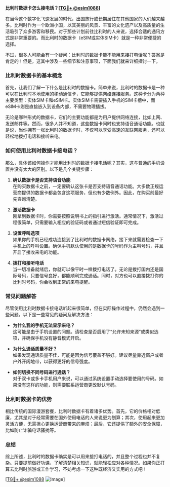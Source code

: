 **比利时数据卡怎么接电话？[[TG💪+ @esim1088](https://t.me/s/esim1088)]**

在当今这个数字化飞速发展的时代，出国旅行或长期居住在其他国家的人们越来越多。比利时作为一个欧洲小国，以其美丽的风景、丰富的文化遗产以及高质量的生活吸引了众多游客和移民。对于那些计划前往比利时的人来说，选择合适的通讯方式是非常重要的。而比利时的数据卡（eSIM或实体SIM卡）就是一种非常便捷的选择。

不过，很多人可能会有一个疑问：比利时的数据卡能不能用来接打电话呢？答案是肯定的！但是，这其中涉及一些细节和注意事项，下面我们就来详细探讨一下。

### 比利时数据卡的基本概念

首先，让我们了解一下什么是比利时的数据卡。简单来说，比利时的数据卡是一种可以在比利时本地使用的移动通信卡，它能够提供网络连接服务。这种卡分为两种主要类型：实体SIM卡和eSIM卡。实体SIM卡需要插入手机的SIM卡槽中，而eSIM卡则是直接嵌入到设备内部，不需要物理插拔。

无论是哪种形式的数据卡，它们的主要功能都是为用户提供网络连接，比如上网、发送邮件等。然而，很多人并不知道，这些数据卡同时也支持语音通话功能。也就是说，当你拥有一张比利时的数据卡时，不仅可以享受高速的互联网服务，还可以轻松地拨打电话和接听来电。

### 如何使用比利时数据卡接电话？

那么，具体该如何操作才能用比利时的数据卡接电话呢？其实，这与普通的手机设置并没有太大的区别。以下是几个关键步骤：

1. **确认数据卡是否支持语音功能**  
   在购买数据卡之前，一定要确认这张卡是否支持语音通话功能。大多数正规运营商提供的数据卡都会包含这项服务，但也有少数例外。因此，在购买前最好先咨询清楚。

2. **激活数据卡**  
   刚拿到数据卡时，你需要按照说明书上的指引进行激活。通常情况下，激活过程很简单，只需要输入相应的验证码或者通过短信验证即可完成。

3. **设置呼叫选项**  
   如果你的手机已经成功连接到了比利时的数据卡网络，接下来就需要检查一下手机上的呼叫设置。确保手机默认使用的是数据卡的号码作为主叫号码，并且开启了接收来电的功能。

4. **拨打和接听电话**  
   当一切准备就绪后，你就可以像平时一样拨打电话了。无论是拨打国内还是国际号码，只要信号良好，都能顺利完成通话。同时，对方也可以直接拨打你的比利时号码，你会收到正常的来电提醒。

### 常见问题解答

尽管使用比利时数据卡接电话听起来很简单，但在实际操作过程中，仍然会遇到一些问题。以下是一些常见的疑问及解决方法：

- **为什么我的手机无法显示来电？**  
  这可能是由于手机设置的问题。请检查是否启用了“允许未知来源”或类似选项，并确保手机没有静音模式开启。

- **为什么通话质量不好？**  
  如果发现通话质量不佳，可能是因为信号覆盖不够好。建议尽量靠近窗户或者户外开阔地带，以获得更好的信号强度。

- **如何切换不同号码进行通话？**  
  对于双卡或多卡手机用户来说，可以通过系统设置手动选择要使用的号码。如果没有这样的功能，则需要联系运营商更改默认号码。

### 比利时数据卡的优势

相比传统的国际漫游套餐，比利时数据卡有着诸多优势。首先，它的价格相对低廉，尤其是对于经常需要在国外使用电话的人来说更为划算；其次，使用起来更加灵活方便，无需担心更换运营商带来的麻烦；最后，它还提供了额外的安全保障，比如防止诈骗电话骚扰等。

### 总结

综上所述，比利时的数据卡确实是可以用来接打电话的，并且整个过程也并不复杂。只要提前做好功课，了解清楚相关知识，就能轻松应对各种情况。如果你正打算去比利时旅游或工作学习，不妨考虑一下这种既经济又实用的方式吧！

[[TG💪+ @esim1088](https://t.me/s/esim1088) ![Image](https://i.postimg.cc/4NQfJmqS/Snipaste-2025-05-13-00-14-12.png)]